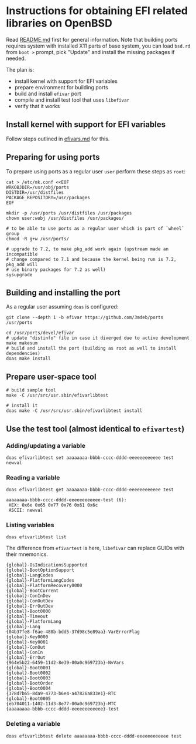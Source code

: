 # Instructions for obtaining EFI related libraries on OpenBSD

Read [README.md](./README.md) first for general information. Note that building
ports requires system with installed X11 parts of base system, you can load
`bsd.rd` from `boot >` prompt, pick "Update" and install the missing packages if
needed.

The plan is:
 * install kernel with support for EFI variables
 * prepare environment for building ports
 * build and install `efivar` port
 * compile and install test tool that uses `libefivar`
 * verify that it works

## Install kernel with support for EFI variables

Follow steps outlined in [efivars.md](./efivars.md) for this.

## Preparing for using ports

To prepare using ports as a regular user `user` perform these steps as `root`:

```
cat > /etc/mk.conf <<EOF
WRKOBJDIR=/usr/obj/ports
DISTDIR=/usr/distfiles
PACKAGE_REPOSITORY=/usr/packages
EOF

mkdir -p /usr/ports /usr/distfiles /usr/packages
chown user:wobj /usr/distfiles /usr/packages/

# to be able to use ports as a regular user which is part of `wheel` group
chmod -R g+w /usr/ports/

# upgrade to 7.2, to make pkg_add work again (upstream made an incompatible
# change compared to 7.1 and because the kernel being run is 7.2, pkg_add will
# use binary packages for 7.2 as well)
sysupgrade
```

## Building and installing the port

As a regular user assuming `doas` is configured:

```
git clone --depth 1 -b efivar https://github.com/3mdeb/ports /usr/ports

cd /usr/ports/devel/efivar
# update "distinfo" file in case it diverged due to active development
make makesum
# build and install the port (building as root as well to install dependencies)
doas make install
```

## Prepare user-space tool

```
# build sample tool
make -C /usr/src/usr.sbin/efivarlibtest

# install it
doas make -C /usr/src/usr.sbin/efivarlibtest install
```

## Use the test tool (almost identical to `efivartest`)

### Adding/updating a variable

```
doas efivarlibtest set aaaaaaaa-bbbb-cccc-dddd-eeeeeeeeeeee test newval
```

### Reading a variable

```
doas efivarlibtest get aaaaaaaa-bbbb-cccc-dddd-eeeeeeeeeeee test
```

```
aaaaaaaa-bbbb-cccc-dddd-eeeeeeeeeeee-test (6):
 HEX: 0x6e 0x65 0x77 0x76 0x61 0x6c
 ASCII: newval
```

### Listing variables

```
doas efivarlibtest list
```

The difference from `efivartest` is here, `libefivar` can replace GUIDs with
their mnemonics.

```
{global}-OsIndicationsSupported
{global}-BootOptionSupport
{global}-LangCodes
{global}-PlatformLangCodes
{global}-PlatformRecovery0000
{global}-BootCurrent
{global}-ConInDev
{global}-ConOutDev
{global}-ErrOutDev
{global}-Boot0000
{global}-Timeout
{global}-PlatformLang
{global}-Lang
{04b37fe8-f6ae-480b-bdd5-37d98c5e89aa}-VarErrorFlag
{global}-Key0000
{global}-Key0001
{global}-ConOut
{global}-ConIn
{global}-ErrOut
{964e5b22-6459-11d2-8e39-00a0c969723b}-NvVars
{global}-Boot0001
{global}-Boot0002
{global}-Boot0003
{global}-BootOrder
{global}-Boot0004
{378d7b65-8da9-4773-b6e4-a47826a833e1}-RTC
{global}-Boot0005
{eb704011-1402-11d3-8e77-00a0c969723b}-MTC
{aaaaaaaa-bbbb-cccc-dddd-eeeeeeeeeeee}-test
```

### Deleting a variable

```
doas efivarlibtest delete aaaaaaaa-bbbb-cccc-dddd-eeeeeeeeeeee test
```
